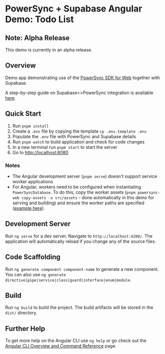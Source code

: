 # PowerSync + Supabase Angular Demo: Todo List

## Note: Alpha Release

This demo is currently in an alpha release.

## Overview

Demo app demonstrating use of the [PowerSync SDK for Web](https://www.npmjs.com/package/@powersync/web) together with Supabase.

A step-by-step guide on Supabase<>PowerSync integration is available [here](https://docs.powersync.com/integration-guides/supabase-+-powersync).

## Quick Start

1. Run `pnpm install`
2. Create a `.env` file by copying the template `cp .env.template .env`
3. Populate the `.env` file with PowerSync and Supabase details
4. Run `pnpm watch` to build application and check for code changes
5. In a new terminal run `pnpm start` to start the server
6. Go to <http://localhost:8080>

### Notes

- The Angular development server (`pnpm serve`) doesn't support service worker applications
- For Angular, workers need to be configured when instantiating `PowerSyncDatabase`. To do this, copy the worker assets (`pnpm powersync-web copy-assets -o src/assets` - done automatically in this demo for serving and building) and ensure the worker paths are specified ([example here](./src/app/powersync.service.ts)).

## Development Server

Run `ng serve` for a dev server. Navigate to `http://localhost:4200/`. The application will automatically reload if you change any of the source files.

## Code Scaffolding

Run `ng generate component component-name` to generate a new component. You can also use `ng generate directive|pipe|service|class|guard|interface|enum|module`.

## Build

Run `ng build` to build the project. The build artifacts will be stored in the `dist/` directory.

## Further Help

To get more help on the Angular CLI use `ng help` or go check out the [Angular CLI Overview and Command Reference](https://angular.io/cli) page.
